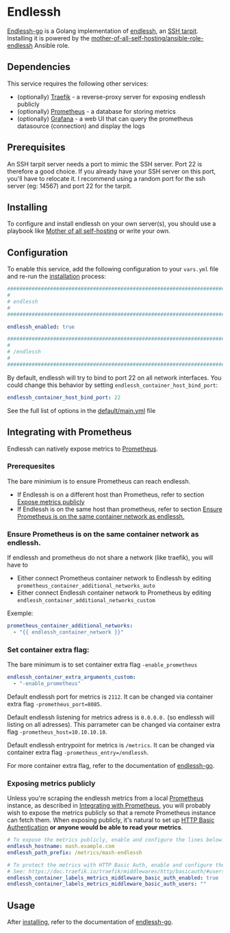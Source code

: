# Endlessh

[Endlessh-go](https://github.com/shizunge/endlessh-go) is a Golang implementation of [endlessh](https://github.com/skeeto/endlessh), an [SSH tarpit](https://nullprogram.com/blog/2019/03/22). Installing it is powered by the [mother-of-all-self-hosting/ansible-role-endlessh](https://github.com/mother-of-all-self-hosting/ansible-role-endlessh) Ansible role.

## Dependencies

This service requires the following other services:

- (optionally) [Traefik](traefik.md) - a reverse-proxy server for exposing endlessh publicly
- (optionally) [Prometheus](./prometheus.md) - a database for storing metrics
- (optionally) [Grafana](./grafana.md) - a web UI that can query the prometheus datasource (connection) and display the logs

## Prerequisites

An SSH tarpit server needs a port to mimic the SSH server. Port 22 is therefore a good choice.
If you already have your SSH server on this port, you'll have to relocate it.
I recommend using a random port for the ssh server (eg: 14567) and port 22 for the tarpit.

## Installing

To configure and install endlessh on your own server(s), you should use a playbook like [Mother of all self-hosting](https://github.com/mother-of-all-self-hosting/mash-playbook) or write your own.

## Configuration

To enable this service, add the following configuration to your `vars.yml` file and re-run the [installation](../installing.md) process:

```yaml
########################################################################
#                                                                      #
# endlessh                                                             #
#                                                                      #
########################################################################

endlessh_enabled: true

########################################################################
#                                                                      #
# /endlessh                                                            #
#                                                                      #
########################################################################
```

By default, endlessh will try to bind to port 22 on all network interfaces.
You could change this behavior by setting `endlessh_container_host_bind_port`:

```yaml
endlessh_container_host_bind_port: 22
```

See the full list of options in the [default/main.yml](default/main.yml) file

## Integrating with Prometheus

Endlessh can natively expose metrics to [Prometheus](./prometheus.md).

### Prerequesites

The bare minimium is to ensure Prometheus can reach endlessh.

- If Endlessh is on a different host than Prometheus, refer to section [Expose metrics publicly](endlessh.md#)
- If Endlessh is on the same host than prometheus, refer to section [Ensure Prometheus is on the same container network as endlessh.](endlessh.md#)

### Ensure Prometheus is on the same container network as endlessh.

If endlessh and prometheus do not share a network (like traefik), you will have to

- Either connect Prometheus container network to Endlessh by editing `prometheus_container_additional_networks_auto`
- Either connect Endlessh container network to Prometheus by editing `endlessh_container_additional_networks_custom`

Exemple:

```yaml
prometheus_container_additional_networks:
  - "{{ endlessh_container_network }}"
```

### Set container extra flag:

The bare minimum is to set container extra flag `-enable_prometheus`

```yaml
endlessh_container_extra_arguments_custom:
  - "-enable_prometheus"
```

Default endlessh port for metrics is `2112`. It can be changed via container extra flag `-prometheus_port=8085`.

Default endlessh listening for metrics adress is `0.0.0.0.` (so endlessh will listing on all adresses). This parrameter can be changed via container extra flag `-prometheus_host=10.10.10.10`.

Default endlessh entrypoint for metrics is `/metrics`. It can be changed via container extra flag `-prometheus_entry=/endlessh`.

For more container extra flag, refer to the documentation of [endlessh-go](https://github.com/shizunge/endlessh-go).

### Exposing metrics publicly

Unless you're scraping the endlessh metrics from a local [Prometheus](prometheus.md) instance, as described in [Integrating with Prometheus](endlessh.md#), you will probably wish to expose the metrics publicly so that a remote Prometheus instance can fetch them. When exposing publicly, it's natural to set up [HTTP Basic Authentication](https://developer.mozilla.org/en-US/docs/Web/HTTP/Authentication) **or anyone would be able to read your metrics**.

```yaml
# To expose the metrics publicly, enable and configure the lines below:
endlessh_hostname: mash.example.com
endlessh_path_prefix: /metrics/mash-endlessh

# To protect the metrics with HTTP Basic Auth, enable and configure the lines below.
# See: https://doc.traefik.io/traefik/middlewares/http/basicauth/#users
endlessh_container_labels_metrics_middleware_basic_auth_enabled: true
endlessh_container_labels_metrics_middleware_basic_auth_users: ""
```

## Usage

After [installing](../installing.md), refer to the documentation of [endlessh-go](https://github.com/shizunge/endlessh-go).
